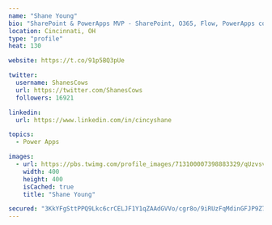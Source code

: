 ```yaml
---
name: "Shane Young"
bio: "SharePoint & PowerApps MVP - SharePoint, O365, Flow, PowerApps consulting? @PowerApps911 | Pure Snark? You found it."
location: Cincinnati, OH
type: "profile"
heat: 130

website: https://t.co/91p5BQ3pUe

twitter:
  username: ShanesCows
  url: https://twitter.com/ShanesCows
  followers: 16921

linkedin:
  url: https://www.linkedin.com/in/cincyshane

topics:
  - Power Apps

images:
  - url: https://pbs.twimg.com/profile_images/713100007398883329/qUzvsvQ3_400x400.jpg
    width: 400
    height: 400
    isCached: true
    title: "Shane Young"

secured: "3KkYFgSttPPQ9Lkc6crCELJF1Y1qZAAdGVVo/cgr8o/9iRUzFqMdinGFJP9Z7nDnKYnfUEEtcxzJt22ka9EdpEhZIlLtovqvSYWYT1WzSLYP8MH/FAWhePe0iUaVWZHaRYuCI+TbG9HhVzWCRKj2CbGUqrul1kJkki/nQ1jJwYQJ8E6fbBmTIdZEeR4d72s2TKKdhTylbX1YmeE4juJzEprflDjsjC0zv33UJT8g/SGZKyy2ZBPjXueYQ9bGG7Wgfx0WPzl5tZ5/DBin8fgXqGvzEWoMokA5fNf6m7IYIlu+gRoMuBRYmrv3LSurbL5TT/aGn0ZNFLoVqy6YW3vo/kOT0rS2pn71VBcwGMdcyJaEbEXVrPGZGuvzyjjSOR8D4NG5RkN0P8OYCdKTfFRduaCeqPMMBVL3zgWbNMPNCYc=;C074Kaui0iy/9X8qBWyA2g=="
---
```


